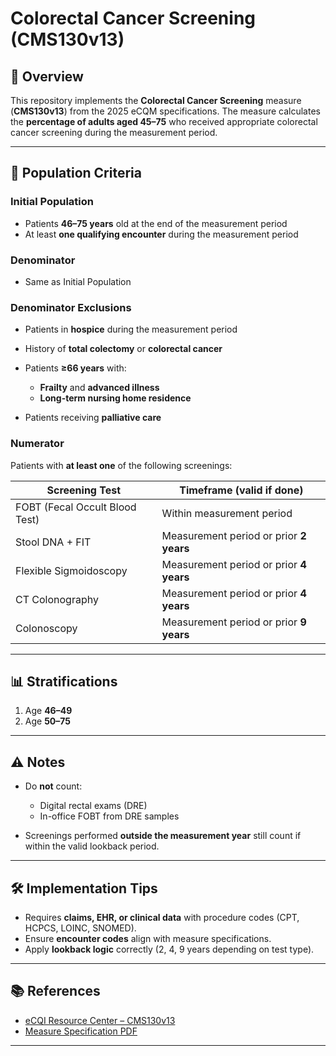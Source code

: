 # Colorectal Cancer Screening (CMS130v13)

## 📌 Overview

This repository implements the **Colorectal Cancer Screening** measure (**CMS130v13**) from the 2025 eCQM specifications.
The measure calculates the **percentage of adults aged 45–75** who received appropriate colorectal cancer screening during the measurement period.

---


## 👥 Population Criteria

### Initial Population

* Patients **46–75 years** old at the end of the measurement period
* At least **one qualifying encounter** during the measurement period

### Denominator

* Same as Initial Population

### Denominator Exclusions

* Patients in **hospice** during the measurement period
* History of **total colectomy** or **colorectal cancer**
* Patients **≥66 years** with:

  * **Frailty** and **advanced illness**
  * **Long-term nursing home residence**
* Patients receiving **palliative care**

### Numerator

Patients with **at least one** of the following screenings:

| Screening Test                 | Timeframe (valid if done)               |
| ------------------------------ | --------------------------------------- |
| FOBT (Fecal Occult Blood Test) | Within measurement period               |
| Stool DNA + FIT                | Measurement period or prior **2 years** |
| Flexible Sigmoidoscopy         | Measurement period or prior **4 years** |
| CT Colonography                | Measurement period or prior **4 years** |
| Colonoscopy                    | Measurement period or prior **9 years** |

---

## 📊 Stratifications

1. Age **46–49**
2. Age **50–75**

---

## ⚠️ Notes

* Do **not** count:

  * Digital rectal exams (DRE)
  * In-office FOBT from DRE samples
* Screenings performed **outside the measurement year** still count if within the valid lookback period.

---

## 🛠️ Implementation Tips

* Requires **claims, EHR, or clinical data** with procedure codes (CPT, HCPCS, LOINC, SNOMED).
* Ensure **encounter codes** align with measure specifications.
* Apply **lookback logic** correctly (2, 4, 9 years depending on test type).

---

## 📚 References

* [eCQI Resource Center – CMS130v13](https://ecqi.healthit.gov/ecqm/ep/2025/cms130v13)
* [Measure Specification PDF](https://ecqi.healthit.gov/sites/default/files/ecqm/measures/CMS130v13.html)

---
